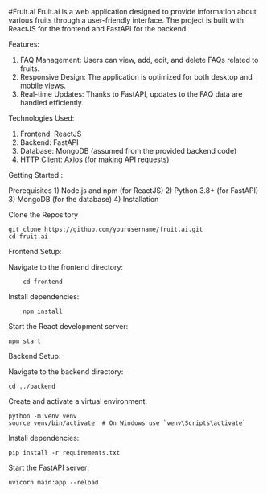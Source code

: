 #Fruit.ai
Fruit.ai is a web application designed to provide information about various fruits through a user-friendly interface. The project is built with ReactJS for the frontend and FastAPI for the backend.

Features: 

  1) FAQ Management: Users can view, add, edit, and delete FAQs related to fruits.
  2) Responsive Design: The application is optimized for both desktop and mobile views.
  3) Real-time Updates: Thanks to FastAPI, updates to the FAQ data are handled efficiently.

Technologies Used:
  1) Frontend: ReactJS
  2) Backend: FastAPI
  3) Database: MongoDB (assumed from the provided backend code)
  4) HTTP Client: Axios (for making API requests)

Getting Started :

  Prerequisites
    1) Node.js and npm (for ReactJS)
    2) Python 3.8+ (for FastAPI)
    3) MongoDB (for the database)
    4) Installation
    
Clone the Repository


    git clone https://github.com/yourusername/fruit.ai.git
    cd fruit.ai

Frontend Setup:

  Navigate to the frontend directory:

        cd frontend
        
  Install dependencies:
  
        npm install
Start the React development server:

    npm start
    
Backend Setup:

  Navigate to the backend directory:

    cd ../backend
Create and activate a virtual environment:

    python -m venv venv
    source venv/bin/activate  # On Windows use `venv\Scripts\activate`
Install dependencies:

    pip install -r requirements.txt
Start the FastAPI server:

    uvicorn main:app --reload
